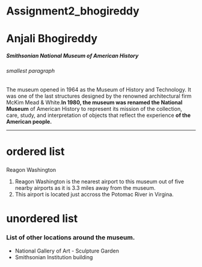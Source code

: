 # Assignment2_bhogireddy
# Anjali Bhogireddy
##### Smithsonian National Museum of American History
###### smallest paragraph
The museum opened in 1964 as the Museum of History and Technology. It was one of the last structures designed by the renowned architectural firm McKim Mead & White.**In 1980, the museum was renamed the National Museum** of American History to represent its mission of the collection, care, study, and interpretation of objects that reflect the experience **of the American people.**

---
 # ordered list
###
Reagon Washington
1. Reagon Washington is the nearest airport to this museum out of five nearby airports as it is 3.3 miles away from the museum.
2. This airport is located just accross the Potomac River in Virgina. 

# unordered list
### List of other locations around the museum.
* National Gallery of Art - Sculpture Garden
* Smithsonian Institution building